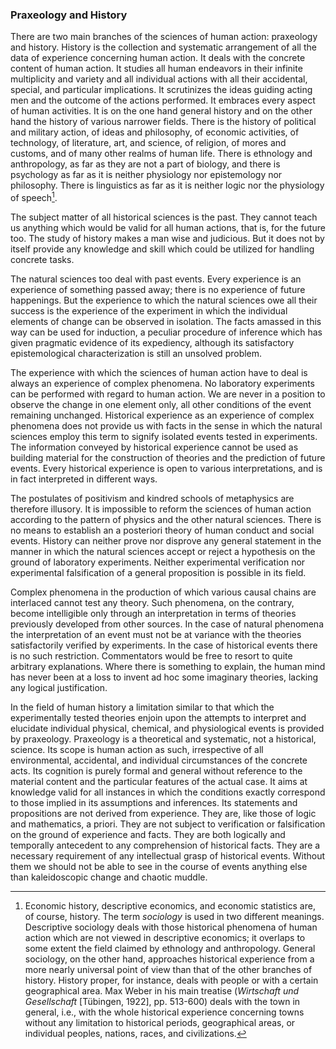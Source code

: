 ### Praxeology and History

There are two main branches of the sciences of human action: praxeology and history. History is the collection and systematic arrangement of all the data of experience concerning human action. It deals with the concrete content of human action. It studies all human endeavors in their infinite multiplicity and variety and all individual actions with all their accidental, special, and particular implications. It scrutinizes the ideas guiding acting men and the outcome of the actions performed. It embraces every aspect of human activities. It is on the one hand general history and on the other hand the history of various narrower fields. There is the history of political and military action, of ideas and philosophy, of economic activities, of technology, of literature, art, and science, of religion, of mores and customs, and of many other realms of human life. There is ethnology and anthropology, as far as they are not a part of biology, and there is psychology as far as it is neither physiology nor epistemology nor philosophy. There is linguistics as far as it is neither logic nor the physiology of speech[^1].

[^1]: Economic history, descriptive economics, and economic statistics are, of course, history. The term *sociology* is used in two different meanings. Descriptive sociology deals with those historical phenomena of human action which are not viewed in descriptive economics; it overlaps to some extent the field claimed by ethnology and anthropology. General sociology, on the other hand, approaches historical experience from a more nearly universal point of view than that of the other branches of history. History proper, for instance, deals with people or with a certain geographical area. Max Weber in his main treatise (*Wirtschaft und Gesellschaft* [Tübingen, 1922], pp. 513-600) deals with the town in general, i.e., with the whole historical experience concerning towns without any limitation to historical periods, geographical areas, or individual peoples, nations, races, and civilizations.

The subject matter of all historical sciences is the past. They cannot teach us anything which would be valid for all human actions, that is, for the future too. The study of history makes a man wise and judicious. But it does not by itself provide any knowledge and skill which could be utilized for handling concrete tasks.

The natural sciences too deal with past events. Every experience is an experience of something passed away; there is no experience of future happenings. But the experience to which the natural sciences owe all their success is the experience of the experiment in which the individual elements of change can be observed in isolation. The facts amassed in this way can be used for induction, a peculiar procedure of inference which has given pragmatic evidence of its expediency, although its satisfactory epistemological characterization is still an unsolved problem.

The experience with which the sciences of human action have to deal is always an experience of complex phenomena. No laboratory experiments can be performed with regard to human action. We are never in a position to observe the change in one element only, all other conditions of the event remaining unchanged. Historical experience as an experience of complex phenomena does not provide us with facts in the sense in which the natural sciences employ this term to signify isolated events tested in experiments. The information conveyed by historical experience cannot be used as building material for the construction of theories and the prediction of future events. Every historical experience is open to various interpretations, and is in fact interpreted in different ways.

The postulates of positivism and kindred schools of metaphysics are therefore illusory. It is impossible to reform the sciences of human action according to the pattern of physics and the other natural sciences. There is no means to establish an a posteriori theory of human conduct and social events. History can neither prove nor disprove any general statement in the manner in which the natural sciences accept or reject a hypothesis on the ground of laboratory experiments. Neither experimental verification nor experimental falsification of a general proposition is possible in its field.

Complex phenomena in the production of which various causal chains are interlaced cannot test any theory. Such phenomena, on the contrary, become intelligible only through an interpretation in terms of theories previously developed from other sources. In the case of natural phenomena the interpretation of an event must not be at variance with the theories satisfactorily verified by experiments. In the case of historical events there is no such restriction. Commentators would be free to resort to quite arbitrary explanations. Where there is something to explain, the human mind has never been at a loss to invent ad hoc some imaginary theories, lacking any logical justification.

In the field of human history a limitation similar to that which the experimentally tested theories enjoin upon the attempts to interpret and elucidate individual physical, chemical, and physiological events is provided by praxeology. Praxeology is a theoretical and systematic, not a historical, science. Its scope is human action as such, irrespective of all environmental, accidental, and individual circumstances of the concrete acts. Its cognition is purely formal and general without reference to the material content and the particular features of the actual case. It aims at knowledge valid for all instances in which the conditions exactly correspond to those implied in its assumptions and inferences. Its statements and propositions are not derived from experience. They are, like those of logic and mathematics, a priori. They are not subject to verification or falsification on the ground of experience and facts. They are both logically and temporally antecedent to any comprehension of historical facts. They are a necessary requirement of any intellectual grasp of historical events. Without them we should not be able to see in the course of events anything else than kaleidoscopic change and chaotic muddle.
